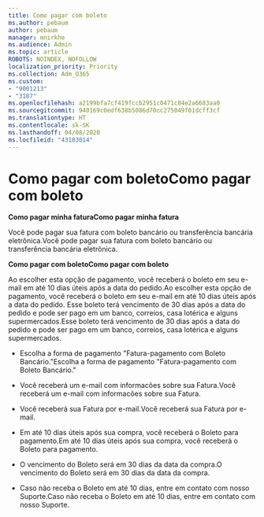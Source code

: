 ```yaml
---
title: Como pagar com boleto
ms.author: pebaum
author: pebaum
manager: mnirkhe
ms.audience: Admin
ms.topic: article
ROBOTS: NOINDEX, NOFOLLOW
localization_priority: Priority
ms.collection: Adm_O365
ms.custom:
- "9001213"
- "3187"
ms.openlocfilehash: a2199bfa7cf419fccb2951c0471c84e2a6683aa0
ms.sourcegitcommit: 940169c0edf638b5086d70cc275049f01dcff3cf
ms.translationtype: HT
ms.contentlocale: sk-SK
ms.lasthandoff: 04/08/2020
ms.locfileid: "43183014"
---
```

# <a name="como-pagar-com-boleto"></a><span data-ttu-id="d3e55-102">Como pagar com boleto</span><span class="sxs-lookup"><span data-stu-id="d3e55-102">Como pagar com boleto</span></span>

<span data-ttu-id="d3e55-103">**Como pagar minha fatura**</span><span class="sxs-lookup"><span data-stu-id="d3e55-103">**Como pagar minha fatura**</span></span>

<span data-ttu-id="d3e55-104">Você pode pagar sua fatura com boleto bancário ou transferência bancária eletrônica.</span><span class="sxs-lookup"><span data-stu-id="d3e55-104">Você pode pagar sua fatura com boleto bancário ou transferência bancária eletrônica.</span></span>

<span data-ttu-id="d3e55-105">**Como pagar com  boleto**</span><span class="sxs-lookup"><span data-stu-id="d3e55-105">**Como pagar com  boleto**</span></span>

<span data-ttu-id="d3e55-106">Ao escolher  esta opção de pagamento, você receberá o boleto em seu e-mail em até 10 dias úteis após a data do pedido.</span><span class="sxs-lookup"><span data-stu-id="d3e55-106">Ao escolher  esta opção de pagamento, você receberá o boleto em seu e-mail em até 10 dias úteis após a data do pedido.</span></span> <span data-ttu-id="d3e55-107">Esse boleto terá vencimento de 30 dias após a data do pedido e pode ser pago em um banco, correios, casa lotérica e alguns supermercados.</span><span class="sxs-lookup"><span data-stu-id="d3e55-107">Esse boleto terá vencimento de 30 dias após a data do pedido e pode ser pago em um banco, correios, casa lotérica e alguns supermercados.</span></span>

- <span data-ttu-id="d3e55-108">Escolha a forma de pagamento "Fatura-pagamento com Boleto Bancário."</span><span class="sxs-lookup"><span data-stu-id="d3e55-108">Escolha a forma de pagamento "Fatura-pagamento com Boleto Bancário."</span></span>

- <span data-ttu-id="d3e55-109">Você receberá um e-mail com informacões sobre sua Fatura.</span><span class="sxs-lookup"><span data-stu-id="d3e55-109">Você receberá um e-mail com informacões sobre sua Fatura.</span></span>

- <span data-ttu-id="d3e55-110">Você receberá sua Fatura por e-mail.</span><span class="sxs-lookup"><span data-stu-id="d3e55-110">Você receberá sua Fatura por e-mail.</span></span>

- <span data-ttu-id="d3e55-111">Em até 10 dias úteis após sua compra, você receberá o Boleto para pagamento.</span><span class="sxs-lookup"><span data-stu-id="d3e55-111">Em até 10 dias úteis após sua compra, você receberá o Boleto para pagamento.</span></span>

- <span data-ttu-id="d3e55-112">O vencimento do Boleto será em 30 dias da data da compra.</span><span class="sxs-lookup"><span data-stu-id="d3e55-112">O vencimento do Boleto será em 30 dias da data da compra.</span></span>

- <span data-ttu-id="d3e55-113">Caso não receba o Boleto em até 10 dias, entre em contato com nosso Suporte.</span><span class="sxs-lookup"><span data-stu-id="d3e55-113">Caso não receba o Boleto em até 10 dias, entre em contato com nosso Suporte.</span></span>

